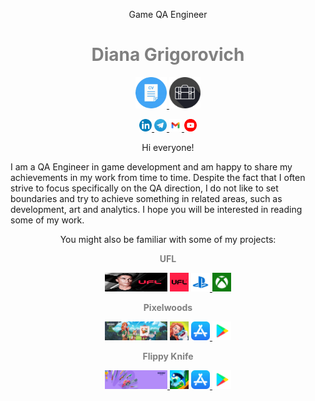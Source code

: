 <!-- тело со шрифтом и стилем
<head>
<link href='https://fonts.googleapis.com/css?family=Montserrat' rel='stylesheet'>
<style>
body {font-family: 'Montserrat';font-size: 12px;}
</style>
</head>
<body>
</body>
</html>
 --> 

<!-- обложки моих игр
![PW.png](https://github.com/msgrigorovich/msgrigorovich/blob/main/README_PICTURES/PW.png?raw=true)
![Knives.png](https://github.com/msgrigorovich/msgrigorovich/blob/main/README_PICTURES/Knives.png?raw=true)
--> 

<!-- обозначение должности --> 
<p align = "center">
  Game QA Engineer
</p>
<!-- заголовок с моим именем --> 
<h1
    align = "center"
    style = "color:Gray">
    Diana Grigorovich
</h1>

<!-- иконки с ссылками на CV и Protfolio -->
<p align="center">
<a
href = "https://drive.google.com/file/d/1d1dCSvo9_y6jJFkV6wRnpJHFPvdqAKxs/view?usp=sharing">
<img width="50" height="50" src="https://github.com/msgrigorovich/msgrigorovich/blob/main/README_PICTURES/CV_icon.png?raw=true">
</a>
<a
href = "https://drive.google.com/file/d/1JM94S8CGH7G3XXsJIJE5NG62Zouy6MS6/view?usp=sharing">
<img width="50" height="50" src="https://github.com/msgrigorovich/msgrigorovich/blob/main/README_PICTURES/Portfolio_icon.png?raw=true">
</a>
</p>

<!-- конктакты с соотв ссылками --> 
<p align="center">
<a
href = "https://www.linkedin.com/in/diana-grigorovich-8b3680247/">
<img width="20" height="20" src="https://github.com/msgrigorovich/msgrigorovich/blob/main/README_PICTURES/LinkedIn.png?raw=true">
</a>
<a
href = "https://t.me/msgrigorovich">
<img width="20" height="20" src="https://github.com/msgrigorovich/msgrigorovich/blob/main/README_PICTURES/telegram.png?raw=true">
</a>
<a
href = "mailto:me@dianagrigorovich.com">
<img width="20" height="20" src="https://github.com/msgrigorovich/msgrigorovich/blob/main/README_PICTURES/gmail.png?raw=true">
</a>
<a
href = "https://www.youtube.com/@ms.grigorovich/playlists">
<img width="20" height="20" src="https://github.com/msgrigorovich/msgrigorovich/blob/main/README_PICTURES/YoutubeIcon.png?raw=true">
</a>
</p>

<!-- приветствие и описание себя --> 
<p
    align = "center">
    Hi everyone!
</p>

I am a QA Engineer in game development and am happy to share my achievements in my work from time to time. Despite the fact that I often strive to focus specifically on the QA direction, I do not like to set boundaries and try to achieve something in related areas, such as development, art and analytics. I hope you will be interested in reading some of my work.

<p  align = "center">
You might also be familiar with some of my projects:
</p>

<p  align = "center"
    style = "Color:Gray">
  <b>UFL</b>
</p>

<p align="center">
<img width="100" height="30" src="https://github.com/msgrigorovich/msgrigorovich/blob/main/README_PICTURES/UFL_Cover.jpg?raw=true">
<img width="30" height="30" src="https://github.com/msgrigorovich/msgrigorovich/blob/main/README_PICTURES/UFL_Logo.png?raw=true">
<a
href = "https://store.playstation.com/en-us/concept/10004289">
<img width="30" height="30" src="https://github.com/msgrigorovich/msgrigorovich/blob/main/README_PICTURES/PlayStation.png?raw=true">
</a>
<a
href = "https://www.xbox.com/en-US/games/store/ufl/9NBBQK8PR7D6">
<img width="30" height="30" src="https://github.com/msgrigorovich/msgrigorovich/blob/main/README_PICTURES/xBox.png?raw=true">
</a>
</p>

<p  align = "center"
    style = "Color:Gray">
  <b>Pixelwoods</b>
</p>

<p align="center">
<img width="100" height="30" src="https://github.com/msgrigorovich/msgrigorovich/blob/main/README_PICTURES/PW.png?raw=true">
<img width="30" height="30" src="https://github.com/msgrigorovich/msgrigorovich/blob/main/README_PICTURES/Pixelwoods.jpeg?raw=true">
<a
href = "https://apps.apple.com/us/app/pixelwoods-coloring-decor/id1541658506">
<img width="30" height="30" src="https://github.com/msgrigorovich/msgrigorovich/blob/main/README_PICTURES/AppStoreIcon.png?raw=true">
</a>
<a
href = "https://play.google.com/store/apps/details?id=com.beresnevgames.pixelgallery&hl=en_US">
<img width="30" height="30" src="https://github.com/msgrigorovich/msgrigorovich/blob/main/README_PICTURES/GooglePlayIcon.png?raw=true">
</a>
</p>

<p  align = "center"
    style = "Color:Gray">
  <b>Flippy Knife</b>
</p>

<p align="center">
<a
href = "https://beresnev.games/en/games/flippy-knife">
<img width="100" height="30" src="https://github.com/msgrigorovich/msgrigorovich/blob/main/README_PICTURES/Knives.png?raw=true">
</a>
<img width="30" height="30" src="https://github.com/msgrigorovich/msgrigorovich/blob/main/README_PICTURES/Flippyknive.png?raw=true">
<a
href = "https://apps.apple.com/us/app/flippy-knife/id1208359453">
<img width="30" height="30" src="https://github.com/msgrigorovich/msgrigorovich/blob/main/README_PICTURES/AppStoreIcon.png?raw=true">
</a>
<a
href = "https://play.google.com/store/apps/details?id=com.BeresnevGames.Knife&hl=en_US">
<img width="30" height="30" src="https://github.com/msgrigorovich/msgrigorovich/blob/main/README_PICTURES/GooglePlayIcon.png?raw=true">
</a>
</p>
